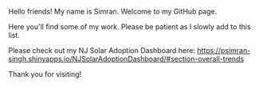 Hello friends! My name is Simran.
Welcome to my GitHub page.

Here you'll find some of my work. Please be patient as I slowly add to this list.

Please check out my NJ Solar Adoption Dashboard here: 
https://psimran-singh.shinyapps.io/NJSolarAdoptionDashboard/#section-overall-trends

Thank you for visiting!

